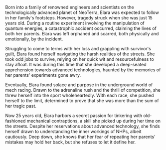 Born into a family of renowned engineers and scientists on the technologically advanced planet of NeoTerra, Elara was expected to follow in her family's footsteps. However, tragedy struck when she was just 15 years old. During a routine experiment involving the manipulation of quantum energies, a catastrophic accident occurred, claiming the lives of both her parents. Elara was left orphaned and scarred, both physically and emotionally, by the incident.

Struggling to come to terms with her loss and grappling with survivor's guilt, Elara found herself navigating the harsh realities of the streets. She took odd jobs to survive, relying on her quick wit and resourcefulness to stay afloat. It was during this time that she developed a deep-seated apprehension towards advanced technologies, haunted by the memories of her parents' experiments gone awry.

Eventually, Elara found solace and purpose in the underground world of mech racing. Drawn to the adrenaline rush and the thrill of competition, she threw herself into the sport wholeheartedly. With each race, she pushed herself to the limit, determined to prove that she was more than the sum of her tragic past.

Now 25 years old, Elara harbors a secret passion for tinkering with old-fashioned mechanical contraptions, a skill she picked up during her time on the streets. Despite her reservations about advanced technology, she finds herself drawn to understanding the inner workings of NHPs, albeit cautiously. Deep down, she knows that her fear of repeating her parents' mistakes may hold her back, but she refuses to let it define her.
